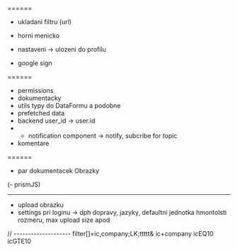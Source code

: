 
======

- ukladani filtru (url)
- horni menicko
- nastaveni -> ulozeni do profilu

- google sign


======
- permissions
- dokumentacky
- utils typy do DataFormu a podobne
- prefetched data
- backend user_id -> user.id
- - notification component -> notify, subcribe for topic
- komentare



======
- par dokumentacek
Obrazky

(- prismJS)


--------------------------------
- upload obrazku
- settings pri loginu -> dph dopravy, jazyky, defaultni jednotka hmontolsti rozmeru, max upload size apod


// --------------------
filter[]=ic,company;LK;ttttt&
ic+company
icEQ10
icGTE10